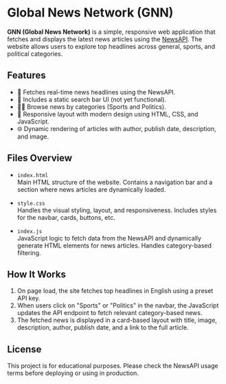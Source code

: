 # Global News Network (GNN)

**GNN (Global News Network)** is a simple, responsive web application that fetches and displays the latest news articles using the [NewsAPI](https://newsapi.org/). The website allows users to explore top headlines across general, sports, and political categories.

## Features

- 📰 Fetches real-time news headlines using the NewsAPI.
- 🔎 Includes a static search bar UI (not yet functional).
- 🏀🚨 Browse news by categories (Sports and Politics).
- 📱 Responsive layout with modern design using HTML, CSS, and JavaScript.
- 🌐 Dynamic rendering of articles with author, publish date, description, and image.

## Files Overview

- `index.html`  
  Main HTML structure of the website. Contains a navigation bar and a section where news articles are dynamically loaded.

- `style.css`  
  Handles the visual styling, layout, and responsiveness. Includes styles for the navbar, cards, buttons, etc.

- `index.js`  
  JavaScript logic to fetch data from the NewsAPI and dynamically generate HTML elements for news articles. Handles category-based filtering.

## How It Works

1. On page load, the site fetches top headlines in English using a preset API key.
2. When users click on "Sports" or "Politics" in the navbar, the JavaScript updates the API endpoint to fetch relevant category-based news.
3. The fetched news is displayed in a card-based layout with title, image, description, author, publish date, and a link to the full article.

## License

This project is for educational purposes. Please check the NewsAPI usage terms before deploying or using in production.
